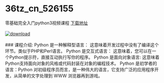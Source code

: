 # 36tz_cn_526155
零基础完全入门python3视频课程
[下载地址](http://www.36tz.cn/article/526155 "下载地址")
<br/></br>[![download](http://36tz.cn/muke_img/2019_08_2-7-300x149.png "下载地址")](http://www.36tz.cn/article/526155 "下载地址")
<br/></br>### 课程介绍:
Python 是一种解释型语言： 这意味着开发过程中没有了编译这个环节。类似于PHP和Perl语言。
Python 是交互式语言： 这意味着，您可以在一个Python提示符，直接互动执行写你的程序。
Python 是面向对象语言: 这意味着Python支持面向对象的风格或代码封装在对象的编程技术。
Python 是初学者的语言：Python 对初级程序员而言，是一种伟大的语言，它支持广泛的应用程序开发，从简单的文字处理到 WWW 浏览器再到游戏。


 

